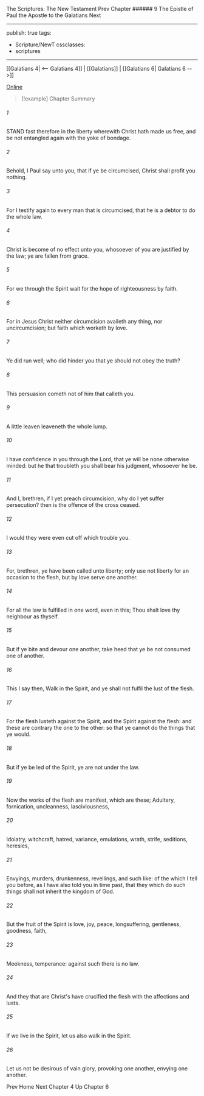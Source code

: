 The Scriptures: The New Testament
Prev
Chapter ###### 9
The Epistle of Paul the Apostle to the Galatians
Next

---
publish: true
tags:
  - Scripture/NewT
cssclasses:
  - scriptures
---
[[Galatians 4| <-- Galatians 4]] | [[Galatians]] | [[Galatians 6| Galatians 6 -->]]

[Online](https://churchofjesuschrist.org/study/scriptures/nt/gal/5?lang=eng)

>[!example] Chapter Summary
>
###### 1
STAND fast therefore in the liberty wherewith Christ hath made us free, and be not entangled again with the yoke of bondage.
###### 2
Behold, I Paul say unto you, that if ye be circumcised, Christ shall profit you nothing.
###### 3
For I testify again to every man that is circumcised, that he is a debtor to do the whole law.
###### 4
Christ is become of no effect unto you, whosoever of you are justified by the law; ye are fallen from grace.
###### 5
For we through the Spirit wait for the hope of righteousness by faith.
###### 6
For in Jesus Christ neither circumcision availeth any thing, nor uncircumcision; but faith which worketh by love.
###### 7
Ye did run well; who did hinder you that ye should not obey the truth?
###### 8
This persuasion cometh not of him that calleth you.
###### 9
A little leaven leaveneth the whole lump.
###### 10
I have confidence in you through the Lord, that ye will be none otherwise minded: but he that troubleth you shall bear his judgment, whosoever he be.
###### 11
And I, brethren, if I yet preach circumcision, why do I yet suffer persecution? then is the offence of the cross ceased.
###### 12
I would they were even cut off which trouble you.
###### 13
For, brethren, ye have been called unto liberty; only use not liberty for an occasion to the flesh, but by love serve one another.
###### 14
For all the law is fulfilled in one word, even in this; Thou shalt love thy neighbour as thyself.
###### 15
But if ye bite and devour one another, take heed that ye be not consumed one of another.
###### 16
This I say then, Walk in the Spirit, and ye shall not fulfil the lust of the flesh.
###### 17
For the flesh lusteth against the Spirit, and the Spirit against the flesh: and these are contrary the one to the other: so that ye cannot do the things that ye would.
###### 18
But if ye be led of the Spirit, ye are not under the law.
###### 19
Now the works of the flesh are manifest, which are these; Adultery, fornication, uncleanness, lasciviousness,
###### 20
Idolatry, witchcraft, hatred, variance, emulations, wrath, strife, seditions, heresies,
###### 21
Envyings, murders, drunkenness, revellings, and such like: of the which I tell you before, as I have also told you in time past, that they which do such things shall not inherit the kingdom of God.
###### 22
But the fruit of the Spirit is love, joy, peace, longsuffering, gentleness, goodness, faith,
###### 23
Meekness, temperance: against such there is no law.
###### 24
And they that are Christ's have crucified the flesh with the affections and lusts.
###### 25
If we live in the Spirit, let us also walk in the Spirit.
###### 26
Let us not be desirous of vain glory, provoking one another, envying one another.

Prev
Home
Next
Chapter 4
Up
Chapter 6



